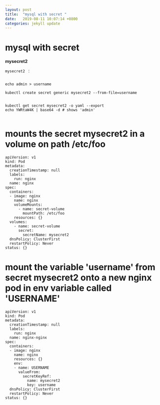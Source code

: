 ```yaml
---
layout: post
title:  "mysql with secret "
date:   2019-08-11 10:07:14 +0800
categories: jekyll update
---
```

#  mysql with secret


**mysecret2**

```
mysecret2 ：


echo admin > username

kubectl create secret generic mysecret2 --from-file=username


kubectl get secret mysecret2 -o yaml --export
echo YWRtaW4K | base64 -d # shows 'admin'


```

#   mounts the secret mysecret2 in a volume on path /etc/foo



```
apiVersion: v1
kind: Pod
metadata:
  creationTimestamp: null
  labels:
    run: nginx
  name: nginx
spec:
  containers:
  - image: nginx
    name: nginx
    volumeMounts:
      - name: secret-volume
        mountPath: /etc/foo
    resources: {}
  volumes:
    - name: secret-volume
      secret:
        secretName: mysecret2
  dnsPolicy: ClusterFirst
  restartPolicy: Never
status: {}

```


#   mount the variable 'username' from secret mysecret2 onto a new nginx pod in env variable called 'USERNAME'



```
apiVersion: v1
kind: Pod
metadata:
  creationTimestamp: null
  labels:
    run: nginx
  name: nginx-nginx
spec:
  containers:
  - image: nginx
    name: nginx
    resources: {}
    env:
    - name: USERNAME
      valueFrom:
        secretKeyRef:
          name: mysecret2
          key: username
  dnsPolicy: ClusterFirst
  restartPolicy: Never
status: {}

```


